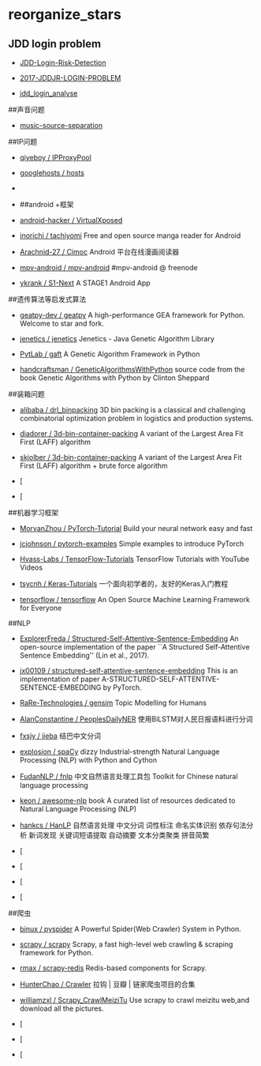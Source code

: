 # reorganize_stars

## JDD login problem

* [JDD-Login-Risk-Detection](https://github.com/SSSSQD/JDD-Login-Risk-Detection) 

* [2017-JDDJR-LOGIN-PROBLEM](https://github.com/chandlervan/2017-JDDJR-LOGIN-PROBLEM) 

* [jdd_login_analyse](https://github.com/ZJUzxf/jdd_login_analyse) 

##声音问题

* [music-source-separation](https://github.com/andabi/music-source-separation) 


##IP问题

* [qiyeboy / IPProxyPool](https://github.com/qiyeboy/IPProxyPool)

* [googlehosts / hosts](https://github.com/googlehosts/hosts)

* []()

* []()
##android +框架
* [android-hacker / VirtualXposed](https://github.com/android-hacker/VirtualXposed)

* [inorichi / tachiyomi](https://github.com/inorichi/tachiyomi)
Free and open source manga reader for Android

* [Arachnid-27 / Cimoc](https://github.com/Arachnid-27/Cimoc)
Android 平台在线漫画阅读器

* [mpv-android / mpv-android](https://github.com/mpv-android/mpv-android)
#mpv-android @ freenode

* [ykrank / S1-Next](https://github.com/ykrank/S1-Next)
A STAGE1 Android App

##遗传算法等启发式算法

* [geatpy-dev / geatpy](https://github.com/geatpy-dev/geatpy)
A high-performance GEA framework for Python. Welcome to star and fork.


* [jenetics / jenetics](https://github.com/jenetics/jenetics)
Jenetics - Java Genetic Algorithm Library

* [PytLab / gaft](https://github.com/PytLab/gaft)
A Genetic Algorithm Framework in Python


* [handcraftsman / GeneticAlgorithmsWithPython](https://github.com/handcraftsman/GeneticAlgorithmsWithPython)
source code from the book Genetic Algorithms with Python by Clinton Sheppard

##装箱问题

* [alibaba / drl_binpacking](https://github.com/alibaba/drl_binpacking)
3D bin packing is a classical and challenging combinatorial optimization problem in logistics and production systems.

* [diadorer / 3d-bin-container-packing](https://github.com/diadorer/3d-bin-container-packing)
A variant of the Largest Area Fit First (LAFF) algorithm

* [skjolber / 3d-bin-container-packing](https://github.com/skjolber/3d-bin-container-packing)
A variant of the Largest Area Fit First (LAFF) algorithm + brute force algorithm


* [

* [

##机器学习框架

* [MorvanZhou / PyTorch-Tutorial](https://github.com/MorvanZhou/PyTorch-Tutorial)
Build your neural network easy and fast

* [jcjohnson / pytorch-examples](https://github.com/jcjohnson/pytorch-examples)
Simple examples to introduce PyTorch


* [Hvass-Labs / TensorFlow-Tutorials](https://github.com/Hvass-Labs/TensorFlow-Tutorials)
TensorFlow Tutorials with YouTube Videos

* [tsycnh / Keras-Tutorials](https://github.com/tsycnh/Keras-Tutorials)
一个面向初学者的，友好的Keras入门教程

* [tensorflow / tensorflow](https://github.com/tensorflow/tensorflow)
An Open Source Machine Learning Framework for Everyone

##NLP

* [ExplorerFreda / Structured-Self-Attentive-Sentence-Embedding](https://github.com/ExplorerFreda/Structured-Self-Attentive-Sentence-Embedding)
An open-source implementation of the paper ``A Structured Self-Attentive Sentence Embedding'' (Lin et al., 2017).


* [jx00109 / structured-self-attentive-sentence-embedding](https://github.com/jx00109/structured-self-attentive-sentence-embedding)
This is an implementation of paper A-STRUCTURED-SELF-ATTENTIVE-SENTENCE-EMBEDDING by PyTorch.

* [RaRe-Technologies / gensim](https://github.com/RaRe-Technologies/gensim)
Topic Modelling for Humans

* [AlanConstantine / PeoplesDailyNER](https://github.com/AlanConstantine/PeoplesDailyNER)
使用BiLSTM对人民日报语料进行分词

* [fxsjy / jieba](https://github.com/fxsjy/jieba)
结巴中文分词

* [explosion / spaCy](https://github.com/explosion/spaCy)
 dizzy Industrial-strength Natural Language Processing (NLP) with Python and Cython

* [FudanNLP / fnlp](https://github.com/FudanNLP/fnlp)
中文自然语言处理工具包 Toolkit for Chinese natural language processing

* [keon / awesome-nlp](https://github.com/keon/awesome-nlp)
 book A curated list of resources dedicated to Natural Language Processing (NLP)

* [hankcs / HanLP](https://github.com/hankcs/HanLP)
自然语言处理 中文分词 词性标注 命名实体识别 依存句法分析 新词发现 关键词短语提取 自动摘要 文本分类聚类 拼音简繁

* [

* [

* [

* [

##爬虫

* [binux / pyspider](https://github.com/binux/pyspider)
A Powerful Spider(Web Crawler) System in Python.

* [scrapy / scrapy](https://github.com/scrapy/scrapy)
Scrapy, a fast high-level web crawling & scraping framework for Python.

* [rmax / scrapy-redis](https://github.com/rmax/scrapy-redis)
Redis-based components for Scrapy.

* [HunterChao / Crawler](https://github.com/HunterChao/Crawler)
拉钩 | 豆瓣 | 链家爬虫项目的合集


* [williamzxl / Scrapy_CrawlMeiziTu](https://github.com/williamzxl/Scrapy_CrawlMeiziTu)
Use scrapy to crawl meizitu web,and download all the pictures.

* [

* [

* [





